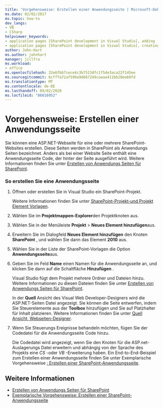 ```yaml
---
title: 'Vorgehensweise: Erstellen einer Anwendungsseite | Microsoft-Dokumentation'
ms.date: 02/02/2017
ms.topic: how-to
dev_langs:
- VB
- CSharp
helpviewer_keywords:
- application pages [SharePoint development in Visual Studio], adding
- application pages [SharePoint development in Visual Studio], creating
author: John-Hart
ms.author: johnhart
manager: jillfra
ms.workload:
- office
ms.openlocfilehash: 32e6fbb7cece4c3b7513dfc1f5de3aca22f145ee
ms.sourcegitcommit: 6cfffa72af599a9d667249caaaa411bb28ea69fd
ms.translationtype: MT
ms.contentlocale: de-DE
ms.lasthandoff: 09/02/2020
ms.locfileid: "86016952"
---
```

# <a name="how-to-create-an-application-page"></a>Vorgehensweise: Erstellen einer Anwendungsseite
  Sie können eine ASP.NET-Webseite für eine oder mehrere SharePoint-Websites erstellen. Diese Seiten werden in SharePoint als Anwendungs Seiten bezeichnet. Anders als bei einer Website Seite enthält eine Anwendungsseite Code, der hinter der Seite ausgeführt wird. Weitere Informationen finden Sie unter [Erstellen von Anwendungs Seiten für SharePoint](../sharepoint/creating-application-pages-for-sharepoint.md).

### <a name="to-create-an-application-page"></a>So erstellen Sie eine Anwendungsseite

1. Öffnen oder erstellen Sie in Visual Studio ein SharePoint-Projekt.

     Weitere Informationen finden Sie unter [SharePoint-Projekt-und Projekt Element Vorlagen](../sharepoint/sharepoint-project-and-project-item-templates.md).

2. Wählen Sie im **Projektmappen-Explorer**den Projektknoten aus.

3. Wählen Sie in der Menüleiste **Projekt**  >  **Neues Element hinzufügen**aus.

4. Erweitern Sie im Dialogfeld **Neues Element hinzufügen** den Knoten **SharePoint** , und wählen Sie dann das Element **2010** aus.

5. Wählen Sie in der Liste der SharePoint-Vorlagen die Option **Anwendungsseite**aus.

6. Geben Sie im Feld **Name** einen Namen für die Anwendungsseite an, und klicken Sie dann auf die Schaltfläche **Hinzufügen** .

     Visual Studio fügt dem Projekt mehrere Ordner und Dateien hinzu. Weitere Informationen zu diesen Dateien finden Sie unter [Erstellen von Anwendungs Seiten für SharePoint](../sharepoint/creating-application-pages-for-sharepoint.md).

     In der **Quell** Ansicht des Visual Web Developer-Designers wird die ASP.NET-Seiten Datei angezeigt. Sie können die Seite entwerfen, indem Sie Steuerelemente aus der **Toolbox** hinzufügen und Sie auf Platzhalter für Inhalt platzieren. Weitere Informationen finden Sie unter [Quell Ansicht, Webseiten-Designer](/previous-versions/aspnet/ms178154\(v\=vs.100\)).

7. Wenn Sie Steuerungs Ereignisse behandeln möchten, fügen Sie der Codedatei für die Anwendungsseite Code hinzu.

     Die Codedatei wird angezeigt, wenn Sie den Knoten für die ASP.net-Auslagerungs Datei erweitern und abhängig von der Sprache des Projekts eine *CS* -oder *VB* -Erweiterung haben. Ein End-to-End-Beispiel zum Erstellen einer Anwendungsseite finden Sie unter Exemplarische Vorgehensweise [: Erstellen einer SharePoint-Anwendungsseite](../sharepoint/walkthrough-creating-a-sharepoint-application-page.md).

## <a name="see-also"></a>Weitere Informationen
- [Erstellen von Anwendungs Seiten für SharePoint](../sharepoint/creating-application-pages-for-sharepoint.md)
- [Exemplarische Vorgehensweise: Erstellen einer SharePoint-Anwendungsseite](../sharepoint/walkthrough-creating-a-sharepoint-application-page.md)
